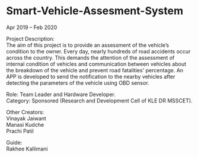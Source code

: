# Smart-Vehicle-Assesment-System
Apr 2019 – Feb 2020

Project Description:  
The aim of this project is to provide an assessment of the vehicle’s condition to the owner. Every day, nearly hundreds of road accidents occur across the country. This demands the attention of the assessment of internal condition of vehicles and communication between vehicles about the breakdown of the vehicle and prevent road fatalities' percentage. An APP is developed to send the notification to the nearby vehicles after detecting the parameters of the vehicle using OBD sensor.

Role: Team Leader and Hardware Developer.  
Category: Sponsored (Research and Development Cell of KLE DR MSSCET).  

Other Creators:  
Vinayak Jaiwant  
Manasi Kudche  
Prachi Patil  

Guide:  
Rakhee Kallimani  
